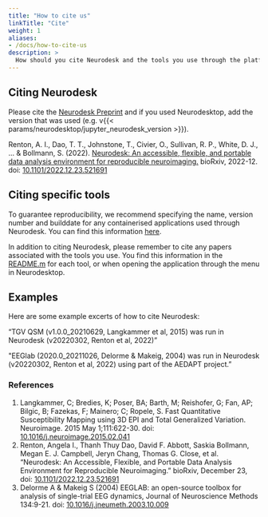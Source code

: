 ```yaml
---
title: "How to cite us"
linkTitle: "Cite"
weight: 1
aliases:
- /docs/how-to-cite-us
description: >
  How should you cite Neurodesk and the tools you use through the platform?
---
```


## Citing Neurodesk
Please cite the [Neurodesk Preprint](https://www.biorxiv.org/content/10.1101/2022.12.23.521691v1) and if you used Neurodesktop, add the version that was used (e.g. v{{< params/neurodesktop/jupyter_neurodesk_version >}}).

Renton, A. I., Dao, T. T., Johnstone, T., Civier, O., Sullivan, R. P., White, D. J., ... & Bollmann, S. (2022). [Neurodesk: An accessible, flexible, and portable data analysis environment for reproducible neuroimaging.](https://www.biorxiv.org/content/10.1101/2022.12.23.521691v1) bioRxiv, 2022-12. doi: [10.1101/2022.12.23.521691](https://doi.org/10.1101/2022.12.23.521691)

## Citing specific tools
To guarantee reproducibility, we recommend specifying the name, version number and builddate for any containerised applications used through Neurodesk. You can find this information [here](https://www.neurodesk.org/docs/overview/applications/). 

In addition to citing Neurodesk, please remember to cite any papers associated with the tools you use. You find this information in the [README.m](https://github.com/NeuroDesk/neurocontainers/tree/master/recipes) for each tool, or when opening the application through the menu in Neurodesktop.

## Examples
Here are some example excerts of how to cite Neurodesk:

“TGV QSM (v1.0.0_20210629, Langkammer et al, 2015) was run in Neurodesk (v20220302, Renton et al, 2022)”

"EEGlab (2020.0_20211026, Delorme & Makeig, 2004) was run in Neurodesk (v20220302, Renton et al, 2022) using part of the AEDAPT project.”

### References
1. Langkammer, C; Bredies, K; Poser, BA; Barth, M; Reishofer, G; Fan, AP; Bilgic, B; Fazekas, F; Mainero; C; Ropele, S. Fast Quantitative Susceptibility Mapping using 3D EPI and Total Generalized Variation. Neuroimage. 2015 May 1;111:622-30. doi: [10.1016/j.neuroimage.2015.02.041](https://doi.org/10.1016/j.neuroimage.2015.02.041)
2. Renton, Angela I., Thanh Thuy Dao, David F. Abbott, Saskia Bollmann, Megan E. J. Campbell, Jeryn Chang, Thomas G. Close, et al. “Neurodesk: An Accessible, Flexible, and Portable Data Analysis Environment for Reproducible Neuroimaging.” bioRxiv, December 23, doi: [10.1101/2022.12.23.521691](https://doi.org/10.1101/2022.12.23.521691)
3. Delorme A & Makeig S (2004) EEGLAB: an open-source toolbox for analysis of single-trial EEG dynamics, Journal of Neuroscience Methods 134:9-21. doi: [10.1016/j.jneumeth.2003.10.009](https://doi.org/10.1016/j.jneumeth.2003.10.009)

